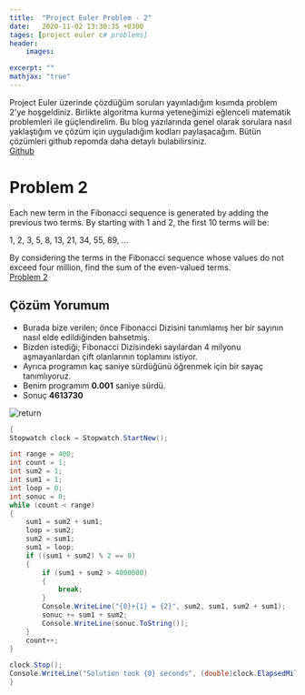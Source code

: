 ```yaml
---
title:  "Project Euler Problem - 2"
date:   2020-11-02 13:30:35 +0300
tages: [project euler c# problems]
header: 
    images:

excerpt: ""
mathjax: "true"
---
```

Project Euler üzerinde çözdüğüm soruları yayınladığım kısımda problem 2'ye hoşgeldiniz. 
Birlikte algoritma kurma yeteneğimizi eğlenceli matematik problemleri ile güçlendirelim. 
Bu blog yazılarında genel olarak sorulara nasıl yaklaştığım ve çözüm için uyguladığım kodları paylaşacağım.
Bütün çözümleri github repomda daha detaylı bulabilirsiniz.
<br>[Github](https://github.com/ibgk883/projecteuler/blob/master/ConsoleApp3/Problem2.cs)

# Problem 2
Each new term in the Fibonacci sequence is generated by adding the previous two terms. By starting with 1 and 2, the first 10 terms will be:

1, 2, 3, 5, 8, 13, 21, 34, 55, 89, ...

By considering the terms in the Fibonacci sequence whose values do not exceed four million, find the sum of the even-valued terms.
<br>[Problem 2](https://projecteuler.net/problem=2)

## Çözüm Yorumum
- Burada bize verilen; önce Fibonacci Dizisini tanımlamış her bir sayının nasıl elde edildiğinden bahsetmiş.
- Bizden istediği; Fibonacci Dizisindeki sayılardan 4 milyonu aşmayanlardan çift olanlarının toplamını istiyor.
- Ayrıca programın kaç saniye sürdüğünü öğrenmek için bir sayaç tanımlıyoruz.
- Benim programım **0.001** saniye sürdü.
- Sonuç **4613730**

![return](https://i.imgur.com/SYj7SXg.png)
<br>

```c#
{
Stopwatch clock = Stopwatch.StartNew();

int range = 400;
int count = 1;
int sum2 = 1;
int sum1 = 1;
int loop = 0;
int sonuc = 0;
while (count < range)
{
    sum1 = sum2 + sum1;
    loop = sum2;
    sum2 = sum1;
    sum1 = loop;
    if ((sum1 + sum2) % 2 == 0)
    {
        if (sum1 + sum2 > 4000000)
        {
            break;
        }
        Console.WriteLine("{0}+{1} = {2}", sum2, sum1, sum2 + sum1);
        sonuc += sum1 + sum2;
        Console.WriteLine(sonuc.ToString());
    }
    count++;
}

clock.Stop();
Console.WriteLine("Solution took {0} seconds", (double)clock.ElapsedMilliseconds / 1000);
}
```